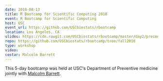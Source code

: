```yaml
---
date: 2018-08-13
title: R Bootcamp for Scientific Computing 2018
event: R Bootcamp for Scientific Computing
host: USC
event_url: https://github.com/USCbiostats/rbootcamp
location: Los Angeles, CA
slides: https://cdn.rawgit.com/USCbiostats/rbootcamp/master/day2/presentation.html
repo: https://github.com/USCbiostats/rbootcamp/tree/fall2018
type: workshop
video:
costar: Malcolm Barrett
---
```


This 5-day bootcamp was held at USC's Department of Preventive medicine jointly with [Malcolm Barrett](https://malco.io).